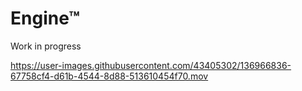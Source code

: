 # Engine™

Work in progress



https://user-images.githubusercontent.com/43405302/136966836-67758cf4-d61b-4544-8d88-513610454f70.mov
